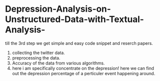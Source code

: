 # Depression-Analysis-on-Unstructured-Data-with-Textual-Analysis-
till the 3rd step we get simple and easy code snippet and reserch papers. 
1. collecting the twitter data.
2. preprocessing the data.
3. Accuracy of the data from various algorithms.
4. here i am specifically concentrate on the depression! here we can find out the depression percentage of a perticuler event happening around. 
